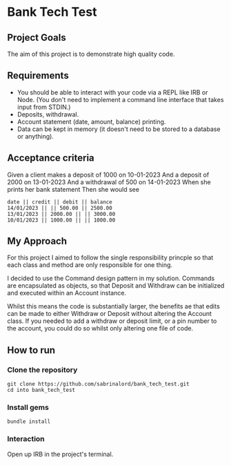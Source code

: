 # Bank Tech Test

## Project Goals
The aim of this project is to demonstrate high quality code.

## Requirements
* You should be able to interact with your code via a REPL like IRB or Node. (You don't need to implement a command line interface that takes input from STDIN.)
* Deposits, withdrawal.
* Account statement (date, amount, balance) printing.
* Data can be kept in memory (it doesn't need to be stored to a database or anything).

## Acceptance criteria
Given a client makes a deposit of 1000 on 10-01-2023
And a deposit of 2000 on 13-01-2023
And a withdrawal of 500 on 14-01-2023
When she prints her bank statement
Then she would see

```
date || credit || debit || balance
14/01/2023 || || 500.00 || 2500.00
13/01/2023 || 2000.00 || || 3000.00
10/01/2023 || 1000.00 || || 1000.00
```

## My Approach

For this project I aimed to follow the single responsibility princple so that each class and method are only responsible for one thing. 

I decided to use the Command design pattern in my solution. Commands are encapsulated as objects, so that Deposit and Withdraw can be initialized and executed within an Account instance. 

Whilst this means the code is substantially larger, the benefits ae that edits can be made to either Withdraw or Deposit without altering the Account class. If you needed to add a withdraw or deposit limit, or a pin number to the account, you could do so whilst only altering one file of code. 


## How to run

### Clone the repository 
```
git clone https://github.com/sabrinalord/bank_tech_test.git
cd into bank_tech_test
```

### Install gems

```
bundle install
```

### Interaction

Open up IRB in the project's terminal. 

